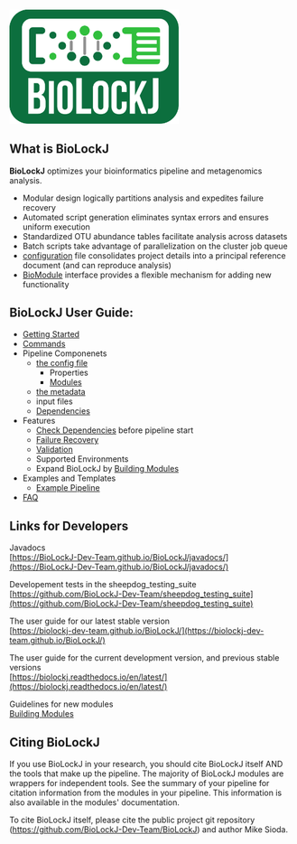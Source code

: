 # 

<img src="img/BioLockJ_Block_green.png" width="300" alt="BioLockJ logo"  class="center">


## What is BioLockJ

**BioLockJ** optimizes your bioinformatics pipeline and metagenomics analysis.  

*  Modular design logically partitions analysis and expedites failure recovery
*  Automated script generation eliminates syntax errors and ensures uniform execution
*  Standardized OTU abundance tables facilitate analysis across datasets
*  Batch scripts take advantage of parallelization on the cluster job queue
*  [configuration](Configuration) file consolidates project details into a principal reference document (and can reproduce analysis)
* [BioModule](https://msioda.github.io/BioLockJ/docs/biolockj/module/BioModule.html) interface provides a flexible mechanism for adding new functionality


## BioLockJ User Guide:
 * [Getting Started](Getting-Started.md)
 * [Commands](Commands.md)
 * Pipeline Componenets
     * [the config file](Configuration.md)
        * Properties
        * [Modules](Built-in-modules.md) 
     * [the metadata](The-Metadata-File)
     * input files
     * [Dependencies](Dependencies.md)
 * Features
     * [Check Dependencies](Check-Dependencies.md) before pipeline start
     * [Failure Recovery](Failure-Recovery.md)
     * [Validation](Validation.md)
     * Supported Environments
     * Expand BioLockJ by [Building Modules](Building-Modules.md)
 * Examples and Templates
     * [Example Pipeline](Example-Pipeline.md)
 * [FAQ](FAQ.md)



## Links for Developers

Javadocs                       
[https://BioLockJ-Dev-Team.github.io/BioLockJ/javadocs/](https://BioLockJ-Dev-Team.github.io/BioLockJ/javadocs/)

Developement tests in the sheepdog_testing_suite                  
[https://github.com/BioLockJ-Dev-Team/sheepdog_testing_suite](https://github.com/BioLockJ-Dev-Team/sheepdog_testing_suite)

The user guide for our latest stable version                    
[https://biolockj-dev-team.github.io/BioLockJ/](https://biolockj-dev-team.github.io/BioLockJ/)

The user guide for the current development version, and previous stable versions                 
[https://biolockj.readthedocs.io/en/latest/](https://biolockj.readthedocs.io/en/latest/)

Guidelines for new modules                    
[Building Modules](Building-Modules.md)

## Citing BioLockJ

If you use BioLockJ in your research, you should cite BioLockJ itself AND the tools that make up the pipeline.  The majority of BioLockJ modules are wrappers for independent tools.  See the summary of your pipeline for citation information from the modules in your pipeline. This information is also available in the modules' documentation.

To cite BioLockJ itself, please cite the public project git repository (https://github.com/BioLockJ-Dev-Team/BioLockJ) and author Mike Sioda.

